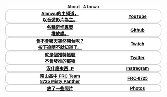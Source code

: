 <!-- don'tParseAsArticle -->
<style>
	/* basic */
	#aboutContent * {
		margin: 0px;
		outline: none;
		box-sizing: border-box;
		font-family: Arial, Helvetica, sans-serif;
		user-select: none;
	}

	#aboutContent, #glassBox {
		margin: 0px !important;
		width: calc(100*var(--mw)) !important;
    	height: calc(100*var(--mh)) !important;
		position: relative;
	}

	/* settings class */
	#aboutContent [display="bothCenter"] {
		display: flex;
		flex-direction: row;
		flex-wrap: nowrap;
		justify-content: center;
		align-items: center;
	}
	#aboutContent [material="glass"] {
		background-color: #ffffff30;
		backdrop-filter: blur(calc(0.4*var(--mw)));
		border-color: #aaaaaa00;
		border-width: 2px;
		border-style: solid;
		border-radius: 20px;
	}

	/* type class */
	#aboutContent .page {
		--margin: calc(4*var(--mw));
		margin: var(--margin) var(--margin) calc(var(--margin)*2) var(--margin);
		width: calc(100*var(--mw) - var(--margin)*2);
		height: calc(100*var(--mh) - var(--margin)*2);
		--pageInnerWidth: 100%;
		--pageInnerHeight: 100%;
	}

	#aboutContent .containBox{
		padding: calc(4*var(--mw));
		width: 100%;
		height: 100%;
		box-sizing: border-box;
	}
	#aboutContent .cardBox {
		display: flex;
		flex-direction: row;
		align-content: center;
		justify-content: flex-start;
		flex-wrap: wrap;
		align-items: center;
		gap: calc(4*var(--mw));
		width: var(--pageInnerWidth);
		height: calc(var(--pageInnerHeight)*0.8);
		margin-top: calc(5.5*var(--mh));
	}
	#aboutContent .cardBox > .card {
		--bgi: url('');
		--shadowColor: black;
		display: flex;
		flex-direction: column;
		flex-wrap: nowrap;
		align-content: center;
		justify-content: center;
		align-items: center;
		height: calc(var(--pageInnerHeight)*0.45);
		width: calc(19.8*var(--mw));
		position: relative;
		background: white;
		border-color: transparent;
		border-color: #afafaf88;
		border-width: 2px;
		border-style: solid;
		border-radius: 15px;
		box-shadow: 0px 0px 0px calc(-1*var(--mw)) white;
		transform: translateY(0px);
		transition: 0.5s;
		transition-timing-function: cubic-bezier(0.6, -0.57, 0.26, 2.12);
		overflow: hidden;
	}
	/* #aboutContent .cardBox > .card:hover {
		border-color: #afafaf88;
		border-color: var(--shadowColor);
		box-shadow: calc(2*var(--mw)) calc(2*var(--mw)) calc(1*var(--mw)) 0px #00000088;
		transform: translateY(-10px);
		box-shadow: 0px 20px 5px 0px var(--shadowColor);
	} */

	#aboutContent .cardBox > .card:hover {
		animation: sh0 0.5s ease-in-out both;
		border-color: var(--shadowColor);
		transform: translateY(-10px);
	}

	@keyframes sh0 {
	0% {
		transform: rotate(0deg);
	}

	25% {
		transform: rotate(7deg);
	}

	50% {
		transform: rotate(-7deg);
	}

	75% {
		transform: rotate(1deg);
	}

	100% {
		transform: rotate(0deg);
	}
	}

	#aboutContent .cardBox > .card:hover span {
		animation: storm 0.7s ease-in-out both;
		animation-delay: 0.06s;
	}

	#aboutContent .cardBox > .card::before {
		content: "";
		position: absolute;
		--width: calc(12*var(--mw));
		width: var(--width);
		height: var(--width);
		bottom: calc(var(--width)*-0.25);
		right: calc(var(--width)*-0.25);
		z-index: -1;
		background-image: var(--bgi);
		background-position: 0px 0px;
		background-repeat: no-repeat;
		background-size: 100%;
		transform: rotateZ(30deg) translateY(0px);
		filter: grayscale(10);
		opacity: 0.2;
		transition: 1s;
	}
	#aboutContent .cardBox > .card:hover::before {
		bottom: 50%;
		right: calc((100% - var(--width) - 4px)/2);
		transform: rotateZ(0deg) translateY(50%);
		filter: grayscale(0);
	}
	#aboutContent .cardBox > .card > h3 {
		margin: calc(1*var(--mh)) calc(2*var(--mw));
		color: black;
		text-align: center;
		font-size: calc(1.8*var(--mw));
		font-weight: bold;
	}
	#aboutContent .cardBox > .card > p {
		margin: calc(0.5*var(--mh)) calc(2*var(--mw));
		color: black;
		text-align: center;
		font-size: calc(1.2*var(--mw));
		font-weight: bold;
	}

	/* unique element */
	#aboutContent #waterDropCvs {
		position: fixed;
		top: 0px;
		left: 0px;
		z-index: 1;
	}

	#aboutContent #pageBox {
		--pageIndex: 0;
		width: 100%;
		height: 100%;
		top: calc(-100*var(--mh) * var(--pageIndex));
		left: 0px;
		transition: 0.5s;
		z-index: 2;
	}

	#aboutContent #title {
		display: flex;
		flex-direction: row;
		flex-wrap: nowrap;
		align-content: center;
		justify-content: center;
		align-items: center;
		width: var(--pageInnerWidth);
		height: calc(var(--pageInnerHeight)*0.1);
		color: var(--text-color1);
		text-shadow: calc(0.5*var(--mw)) calc(0.5*var(--mw)) calc(0.5*var(--mw)) #00000058;
		font-size: calc(5*var(--mw));
		font-family: 'Courier New', Courier, monospace;
		text-align: center;
	}
	

	@media screen and (max-width: 100vh) {
		#aboutContent, 
		#aboutContent #glassBox, 
		#aboutContent .containBox, 
		#aboutContent .cardBox {
			height: auto !important;
		}

		#aboutContent .cardBox {
			display: flex;
			flex-direction: column;
			flex-wrap: nowrap;
			align-content: center;
			align-items: center;
			margin: calc(1*var(--mw)) 0px;
			height: calc(var(--pageInnerHeight)*0.8);
		}
		#aboutContent .cardBox > .card {
			flex-direction: row-reverse;
			justify-content: center;
			align-items: center;
			align-content: center;
			flex-wrap: nowrap;
			width: 100%;
			height: calc(20*var(--mw));
		}
		#aboutContent .cardBox > .card::before {
			--width: calc(15*var(--mh));
		}
		#aboutContent .cardBox > .card > h3 {
			margin: 0px calc(4*var(--mw)) 0px calc(2*var(--mw));
			width: 30%;
			font-size: calc(6.2*var(--mw));
		}
		#aboutContent .cardBox > .card > p {
			margin: 0px calc(2*var(--mw)) 0px calc(4*var(--mw));
			width: 70%;
			font-size: calc(4.2*var(--mw));
		}

		#aboutContent #title {
			height: calc(var(--pageInnerHeight)*0.2);
		}

	}
	@media screen and (min-width: 200vh) and (max-width: 300vh) {
		#aboutContent #title {
			width: calc(100% - 4*var(--mw)*2);
			position: absolute;
			top: 0px;
			transform: translateY(-50%);
		}
		#aboutContent .cardBox{
			--gapX: 2%;
			--gapY: 10%;
			gap: var(--gapY) var(--gapX);
			width: calc((100% - 4*var(--mw)*3)*0.8);
			height: calc((100% - 4*var(--mw)*2)*0.9);
			position: absolute;
			bottom: calc(4*var(--mw));
			right: calc(4*var(--mw));
			box-sizing: border-box;
		}
		#aboutContent .cardBox > .card {
			width: calc((100% - var(--gapX)*3)/4);
			height: calc((100% - var(--gapY)*1)/2);
		}
		#aboutContent .cardBox > .card > p {
			font-size: calc(1*var(--mw));
		}
	}
	@media screen and (min-width: 300vh) {
		#aboutContent #title {
			width: calc(100% - 4*var(--mw)*2);
			position: absolute;
			top: 0px;
			transform: translateY(-50%);
		}
		#aboutContent .cardBox{
			--gapX: 2%;
			--gapY: 10%;
			gap: var(--gapY) var(--gapX);
			width: calc(100% - 4*var(--mw)*2);
			height: calc((100% - 4*var(--mw)*2)*0.9);
			position: absolute;
			bottom: calc(4*var(--mw));
			right: calc(4*var(--mw));
			box-sizing: border-box;
		}
		#aboutContent .cardBox > .card {
			width: calc((100% - var(--gapX)*3)/4);
			height: calc((100% - var(--gapY)*1)/2);
		}
		#aboutContent .cardBox > .card > p {
			display: none;
		}
	}
</style>
<div id="aboutContent">
	<div id="glassBox" class="page" display="bothCenter" material="glass">
		<div class="containBox">
			<h1 id="title">About Alanwu</h1>
			<div class="cardBox" display="bothCenter">
				<a target="_blank" class="card hrefButton" style="--shadowColor: #ff7e7e; --bgi: url('<?=basicPath?>/image/aboutImage/logo-youtube.png');" href="https://www.youtube.com/channel/UCSc8KKDgxmsa5xwY7FjEI0w">
					<h3>YouTube</h3>
					<p contentkey="youtube-description">Alanwu的主頻道，<br>以音遊影片為主。</p>
				</a>
				<a target="_blank" class="card hrefButton" style="--shadowColor: #666666; --bgi: url('<?=basicPath?>/image/aboutImage/logo-github.png');" href="https://github.com/alanwu-9582">
					<h3>Github</h3>
					<p contentkey="github-description">各種奇怪專案<br>堆放處。</p>
				</a>
				<a target="_blank" class="card hrefButton" style="--shadowColor: #b29bff; --bgi: url('<?=basicPath?>/image/aboutImage/logo-twitch.png');" href="https://www.twitch.tv/xxooalanxdooxx">
					<h3>Twitch</h3>
					<p contentkey="twitch-description">會不會哪天突然開台呢？<br>按下追隨不就知道了。</p>
				</a>
				<a target="_blank" class="card hrefButton" style="--shadowColor: #666666; --bgi: url('<?=basicPath?>/image/aboutImage/logo-twitter.png');" href="https://twitter.com/XxAlanXDxX">
					<h3>Twitter</h3>
					<p contentkey="twitter-description">就是個推特帳號<br>不會發推的那種</p>
				</a>
				<a target="_blank" class="card hrefButton" style="--shadowColor: #d03b9b; --bgi: url('<?=basicPath?>/image/aboutImage/logo-instagram.png');" href="https://open.spotify.com/user/31gobogu4v64ofjo436gpr3nhpg4">
					<h3>Instragram</h3>
					<p contentkey="instagram-description">沒什麼東西 :P</p>
				</a>
				<a target="_blank" class="card hrefButton" style="--shadowColor: #ac5d1e; --bgi: url('<?=basicPath?>/image/aboutImage/logo-frc8725.png');" href="https://frc8725misty.blogspot.com/">
					<h3>FRC-8725</h3>
					<p contentkey="github-description">南山高中 FRC Team <br>8725 Misty Panther</p>
				</a>
				<a target="_blank" class="card hrefButton" style="--shadowColor: #fff27a; --bgi: url('<?=basicPath?>/image/aboutImage/logo-photos.png');" href="https://photos.google.com/?album=alanwu" onclick="event.preventDefault();window.open('https:\/\/youtu.be/dQw4w9WgXcQ?si=aiFtJ-IFWJuDlxDU', '_blank');">
					<h3>Photos</h3>
					<p contentkey="photo-description">放了一些照片<br></p>
				</a>
				<!-- 再加按鈕就會被mcskin擋到 -->
			</div>
		</div>
	</div>
</div>